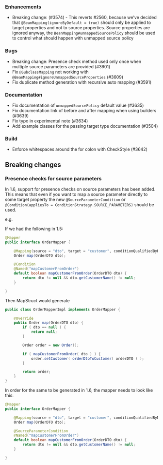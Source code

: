 ### Enhancements

* Breaking change: (#3574) - 
This reverts #2560, because we've decided that `@BeanMapping(ignoreByDefault = true)` should only be applied to target properties and not to source properties. 
Source properties are ignored anyway, the `BeanMapping#unmappedSourcePolicy` should be used to control what should happen with unmapped source policy

### Bugs

* Breaking change: Presence check method used only once when multiple source parameters are provided (#3601)
* Fix `@SubclassMapping` not working with `@BeanMapping#ignoreUnmappedSourceProperties` (#3609)
* Fix duplicate method generation with recursive auto mapping (#3591)

### Documentation

* Fix documentation of `unmappedSourcePolicy` default value (#3635)
* Fix documentation link of before and after mapping when using builders (#3639)
* Fix typo in experimental note (#3634)
* Add example classes for the passing target type documentation (#3504)

### Build

* Enforce whitespaces around the for colon with CheckStyle (#3642)

## Breaking changes

### Presence checks for source parameters

In 1.6, support for presence checks on source parameters has been added.
This means that even if you want to map a source parameter directly to some target property the new `@SourceParameterCondition` or `@Condition(appliesTo = ConditionStrategy.SOURCE_PARAMETERS)` should be used.

e.g.

If we had the following in 1.5:
```java
@Mapper
public interface OrderMapper {

    @Mapping(source = "dto", target = "customer", conditionQualifiedByName = "mapCustomerFromOrder")
    Order map(OrderDTO dto);

    @Condition
    @Named("mapCustomerFromOrder")
    default boolean mapCustomerFromOrder(OrderDTO dto) {
        return dto != null && dto.getCustomerName() != null;
    }

}
```

Then MapStruct would generate

```java
public class OrderMapperImpl implements OrderMapper {

    @Override
    public Order map(OrderDTO dto) {
        if ( dto == null ) {
            return null;
        }

        Order order = new Order();

        if ( mapCustomerFromOrder( dto ) ) {
            order.setCustomer( orderDtoToCustomer( orderDTO ) );
        }

        return order;
    }
}
```

In order for the same to be generated in 1.6, the mapper needs to look like this:

```java
@Mapper
public interface OrderMapper {

    @Mapping(source = "dto", target = "customer", conditionQualifiedByName = "mapCustomerFromOrder")
    Order map(OrderDTO dto);

    @SourceParameterCondition
    @Named("mapCustomerFromOrder")
    default boolean mapCustomerFromOrder(OrderDTO dto) {
        return dto != null && dto.getCustomerName() != null;
    }

}
```

